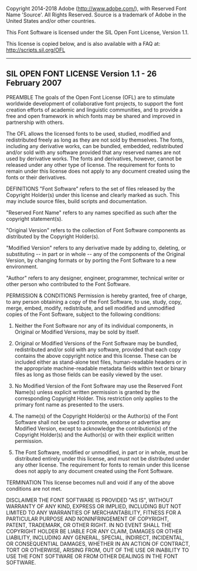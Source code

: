 Copyright 2014-2018 Adobe (http://www.adobe.com/), with Reserved Font Name
'Source'. All Rights Reserved. Source is a trademark of Adobe in the United
States and/or other countries.

This Font Software is licensed under the SIL Open Font License, Version 1.1.

This license is copied below, and is also available with a FAQ at:
http://scripts.sil.org/OFL

---

## SIL OPEN FONT LICENSE Version 1.1 - 26 February 2007

PREAMBLE The goals of the Open Font License (OFL) are to stimulate worldwide
development of collaborative font projects, to support the font creation efforts
of academic and linguistic communities, and to provide a free and open framework
in which fonts may be shared and improved in partnership with others.

The OFL allows the licensed fonts to be used, studied, modified and
redistributed freely as long as they are not sold by themselves. The fonts,
including any derivative works, can be bundled, embedded, redistributed and/or
sold with any software provided that any reserved names are not used by
derivative works. The fonts and derivatives, however, cannot be released under
any other type of license. The requirement for fonts to remain under this
license does not apply to any document created using the fonts or their
derivatives.

DEFINITIONS "Font Software" refers to the set of files released by the Copyright
Holder(s) under this license and clearly marked as such. This may include source
files, build scripts and documentation.

"Reserved Font Name" refers to any names specified as such after the copyright
statement(s).

"Original Version" refers to the collection of Font Software components as
distributed by the Copyright Holder(s).

"Modified Version" refers to any derivative made by adding to, deleting, or
substituting -- in part or in whole -- any of the components of the Original
Version, by changing formats or by porting the Font Software to a new
environment.

"Author" refers to any designer, engineer, programmer, technical writer or other
person who contributed to the Font Software.

PERMISSION & CONDITIONS Permission is hereby granted, free of charge, to any
person obtaining a copy of the Font Software, to use, study, copy, merge, embed,
modify, redistribute, and sell modified and unmodified copies of the Font
Software, subject to the following conditions:

1. Neither the Font Software nor any of its individual components, in Original
   or Modified Versions, may be sold by itself.

2. Original or Modified Versions of the Font Software may be bundled,
   redistributed and/or sold with any software, provided that each copy contains
   the above copyright notice and this license. These can be included either as
   stand-alone text files, human-readable headers or in the appropriate
   machine-readable metadata fields within text or binary files as long as those
   fields can be easily viewed by the user.

3. No Modified Version of the Font Software may use the Reserved Font Name(s)
   unless explicit written permission is granted by the corresponding Copyright
   Holder. This restriction only applies to the primary font name as presented
   to the users.

4. The name(s) of the Copyright Holder(s) or the Author(s) of the Font Software
   shall not be used to promote, endorse or advertise any Modified Version,
   except to acknowledge the contribution(s) of the Copyright Holder(s) and the
   Author(s) or with their explicit written permission.

5. The Font Software, modified or unmodified, in part or in whole, must be
   distributed entirely under this license, and must not be distributed under
   any other license. The requirement for fonts to remain under this license
   does not apply to any document created using the Font Software.

TERMINATION This license becomes null and void if any of the above conditions
are not met.

DISCLAIMER THE FONT SOFTWARE IS PROVIDED "AS IS", WITHOUT WARRANTY OF ANY KIND,
EXPRESS OR IMPLIED, INCLUDING BUT NOT LIMITED TO ANY WARRANTIES OF
MERCHANTABILITY, FITNESS FOR A PARTICULAR PURPOSE AND NONINFRINGEMENT OF
COPYRIGHT, PATENT, TRADEMARK, OR OTHER RIGHT. IN NO EVENT SHALL THE COPYRIGHT
HOLDER BE LIABLE FOR ANY CLAIM, DAMAGES OR OTHER LIABILITY, INCLUDING ANY
GENERAL, SPECIAL, INDIRECT, INCIDENTAL, OR CONSEQUENTIAL DAMAGES, WHETHER IN AN
ACTION OF CONTRACT, TORT OR OTHERWISE, ARISING FROM, OUT OF THE USE OR INABILITY
TO USE THE FONT SOFTWARE OR FROM OTHER DEALINGS IN THE FONT SOFTWARE.
